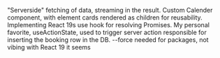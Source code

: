 "Serverside" fetching of data, streaming in the result. 
Custom Calender component, with element cards rendered as children for reusability. 
Implementing React 19s use hook for resolving Promises.
My personal favorite, useActionState, used to trigger server action responsible for inserting the booking row in the DB. 
--force needed for packages, not vibing with React 19 it seems
